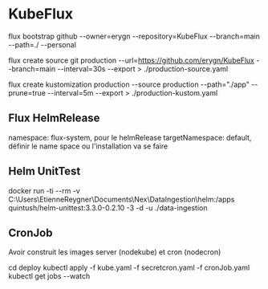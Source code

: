 # KubeFlux

flux bootstrap github --owner=erygn --repository=KubeFlux --branch=main --path=./ --personal

flux create source git production --url=https://github.com/erygn/KubeFlux --branch=main --interval=30s --export > ./production-source.yaml

flux create kustomization production --source production --path="./app" --prune=true --interval=5m --export > ./production-kustom.yaml


## Flux HelmRelease

namespace: flux-system, pour le helmRelease
targetNamespace: default, définir le name space ou l'installation va se faire

## Helm UnitTest

docker run -ti --rm -v C:\Users\EtienneReygner\Documents\Nex\DataIngestion\helm:/apps quintush/helm-unittest:3.3.0-0.2.10 -3 -d -u ./data-ingestion

## CronJob

Avoir construit les images server (nodekube) et cron (nodecron)

cd deploy
kubectl apply -f kube.yaml -f secretcron.yaml -f cronJob.yaml
kubectl get jobs --watch